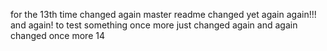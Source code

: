 for the 13th time
changed again
master readme changed
yet again
again!!!
and again!
to test something
once more
just changed
again
and again
changed
once more
14
